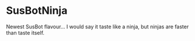 # SusBotNinja
Newest SusBot flavour... I would say it taste like a ninja, but ninjas are faster than taste itself.
